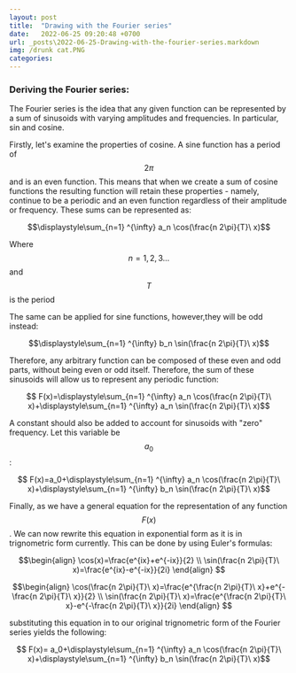 ```yaml
---
layout: post
title:  "Drawing with the Fourier series"
date:   2022-06-25 09:20:48 +0700
url: _posts\2022-06-25-Drawing-with-the-fourier-series.markdown
img: /drunk cat.PNG
categories:
---
```

### Deriving the Fourier series: 
The Fourier series is the idea that any given function can be represented by a sum of sinusoids with varying amplitudes and frequencies. In particular,  sin and cosine. 

Firstly, let's examine the properties of cosine. A sine function has a period of $$ 2\pi $$ and is an even function. This means that when we create a sum of cosine functions the resulting function will retain these properties - namely, continue to be a periodic and an even function regardless of their amplitude or frequency. These sums can be represented as: 

 $$\displaystyle\sum_{n=1} ^{\infty} a_n \cos(\frac{n 2\pi}{T}\ x)$$

 Where $$n={1,2,3...}$$ and $$T$$ is the period
 

The same can be applied for sine functions, however,they will be odd instead: 

 $$\displaystyle\sum_{n=1} ^{\infty} b_n \sin(\frac{n 2\pi}{T}\ x)$$

 Therefore, any arbitrary function can be composed of these even and odd parts, without being even or odd itself. Therefore, the sum of these sinusoids will allow us to represent any periodic function: 

 $$ F(x)=\displaystyle\sum_{n=1} ^{\infty} a_n \cos(\frac{n 2\pi}{T}\ x)+\displaystyle\sum_{n=1} ^{\infty} a_n \sin(\frac{n 2\pi}{T}\ x)$$

 A constant should also be added to account for sinusoids with "zero" frequency. Let this variable be $$a_0$$: 

  $$ F(x)=a_0+\displaystyle\sum_{n=1} ^{\infty} a_n \cos(\frac{n 2\pi}{T}\ x)+\displaystyle\sum_{n=1} ^{\infty} b_n \sin(\frac{n 2\pi}{T}\ x)$$

 Finally, as we have a general equation for the representation of any function $$F(x)$$. We can now rewrite this equation in exponential form as it is in trignometric form currently. This can be done by using Euler's formulas: 

$$\begin{align} \cos(x)=\frac{e^{ix}+e^{-ix}}{2}  \\ \sin(\frac{n 2\pi}{T}\ x)=\frac{e^{ix}-e^{-ix}}{2i}   \end{align} $$

$$\begin{align} \cos(\frac{n 2\pi}{T}\ x)=\frac{e^{\frac{n 2\pi}{T}\ x}+e^{-\frac{n 2\pi}{T}\ x}}{2}  \\ \sin(\frac{n 2\pi}{T}\  x)=\frac{e^{\frac{n 2\pi}{T}\ x}-e^{-\frac{n 2\pi}{T}\ x}}{2i}   \end{align} $$

substituting this equation in to our original trignometric form of the Fourier series yields the following: 

$$ F(x)=  a_0+\displaystyle\sum_{n=1} ^{\infty} a_n \cos(\frac{n 2\pi}{T}\ x)+\displaystyle\sum_{n=1} ^{\infty} b_n \sin(\frac{n 2\pi}{T}\ x)$$ 





<!-- ### Finding the Coefficients: 

 First Lets begin by finding a way to come up with a general equation for $$a_0$$. We can see that the variable, $$a_0$$ is the vertical shift of the function. We also have to note that the average value of each individual sinusoid for complete periods is equal to the midline(the vertical shift). 

This is important because, we can make us of the fact that averages of sums are equal to the sums of averages. This means that since the average of $$sin(nx)$$ is equal to the vertical shift or since $$sin(nx)$$ does not have any vertical shift the average is 0, the average of  $$\displaystyle\sum_{n=1} ^{\infty} b_n \sin(nx)$$ is also 0. The same logic can be applied to cosine. 

Hence, $$a_0$$ can be calculated as the average of the periodic function we want to model with the Fourier series, $$F(x)$$, as it is the vertical shift. Therefore we can calculate $$a_0$$ using finding the mean of $$F(x)$$.   -->


